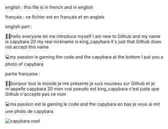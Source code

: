 english : this file is in french and in english

français : ce fichier est en français et en anglais

english part :

👋🏻hello everyone let me introduce myself I am new to Github and my name is capybara 20 my real nickname is king_capybara it's just that Github does not accept this name

💻my passion is gaming the code and the capybara at the bottom I put you a photo of capybara

partie française :

👋🏻bonjour tout le monde je me présente je suis nouveau sur Github et je m'appelle capybara 20 mon vrai pseudo est king_capybara c'est juste que Github n'accepte pas ce nom

💻ma passion est le gaming le code and the capybara en bas je vous ai mit une photo de capybara

![capybara noel ](https://github.com/capybara20/capybara20/assets/162479394/9cd8fd56-2595-465f-a216-242265e8b424)
